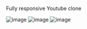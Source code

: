 Fully responsive Youtube clone 

![image](https://github.com/dagweg/youtube-clone/assets/90281138/8b331326-0b16-4224-8b2b-52961e2d51b2)
![image](https://github.com/dagweg/youtube-clone/assets/90281138/40a5c5bc-fb45-4eaa-89e6-beb9a7cf1b72)
![image](https://github.com/dagweg/youtube-clone/assets/90281138/1b203e80-9ef0-4a17-b14b-59ffe9c75804)
